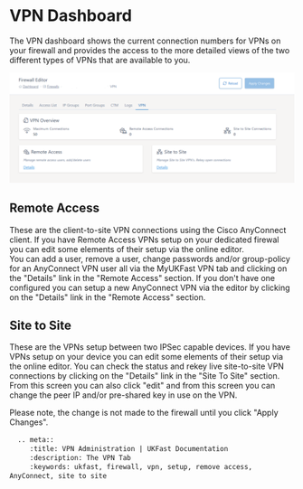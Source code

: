 # VPN Dashboard

The VPN dashboard shows the current connection numbers for VPNs on your firewall and provides the access to the more detailed views of the two different types of VPNs that are available to you.

![VPN Dashboard](files/editor2_vpn_dashboard.PNG)

## Remote Access

These are the client-to-site VPN connections using the Cisco AnyConnect client.  If you have Remote Access VPNs setup on your dedicated firewal you can edit some elements of their setup via the online editor.  
You can add a user, remove a user, change passwords and/or group-policy for an AnyConnect VPN user all via the MyUKFast VPN tab and clicking on the "Details" link in the "Remote Access" section.  If you don't have one configured you can setup a new AnyConnect VPN via the editor by clicking on the "Details" link in the "Remote Access" section.

## Site to Site

These are the VPNs setup between two IPSec capable devices. If you have VPNs setup on your device you can edit some elements of their setup via the online editor.  You can check the status and rekey live site-to-site VPN connections by clicking on the "Details" link in the "Site To Site" section.  From this screen you can also click "edit" and from this screen you can change the peer IP and/or pre-shared key in use on the VPN.

Please note, the change is not made to the firewall until you click "Apply Changes".

```eval_rst
  .. meta::
     :title: VPN Administration | UKFast Documentation
     :description: The VPN Tab
     :keywords: ukfast, firewall, vpn, setup, remove access, AnyConnect, site to site
```
